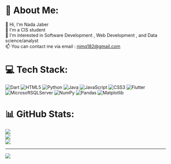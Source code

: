 # 💫 About Me:
👋 Hi, I'm Nada Jaber<br>🌱 I'm a CIS student <br>👀 I'm interested in Software Development  , Web Development , and Data science/analyst<br>📫 You can contact me via email : njmq182@gmail.com<br>


# 💻 Tech Stack:
![Dart](https://img.shields.io/badge/dart-%230175C2.svg?style=flat&logo=dart&logoColor=white) ![HTML5](https://img.shields.io/badge/html5-%23E34F26.svg?style=flat&logo=html5&logoColor=white) ![Python](https://img.shields.io/badge/python-3670A0?style=flat&logo=python&logoColor=ffdd54) ![Java](https://img.shields.io/badge/java-%23ED8B00.svg?style=flat&logo=openjdk&logoColor=white) ![JavaScript](https://img.shields.io/badge/javascript-%23323330.svg?style=flat&logo=javascript&logoColor=%23F7DF1E) ![CSS3](https://img.shields.io/badge/css3-%231572B6.svg?style=flat&logo=css3&logoColor=white) ![Flutter](https://img.shields.io/badge/Flutter-%2302569B.svg?style=flat&logo=Flutter&logoColor=white) ![MicrosoftSQLServer](https://img.shields.io/badge/Microsoft%20SQL%20Server-CC2927?style=flat&logo=microsoft%20sql%20server&logoColor=white) ![NumPy](https://img.shields.io/badge/numpy-%23013243.svg?style=flat&logo=numpy&logoColor=white) ![Pandas](https://img.shields.io/badge/pandas-%23150458.svg?style=flat&logo=pandas&logoColor=white) ![Matplotlib](https://img.shields.io/badge/Matplotlib-%23ffffff.svg?style=flat&logo=Matplotlib&logoColor=black)
# 📊 GitHub Stats:
![](https://github-readme-stats.vercel.app/api?username=Nadajq&theme=dark&hide_border=false&include_all_commits=false&count_private=false)<br/>
![](https://github-readme-streak-stats.herokuapp.com/?user=Nadajq&theme=dark&hide_border=false)<br/>
![](https://github-readme-stats.vercel.app/api/top-langs/?username=Nadajq&theme=dark&hide_border=false&include_all_commits=false&count_private=false&layout=compact)

---
[![](https://visitcount.itsvg.in/api?id=Nadajq&icon=0&color=0)](https://visitcount.itsvg.in)

<!-- Proudly created with GPRM ( https://gprm.itsvg.in ) -->
